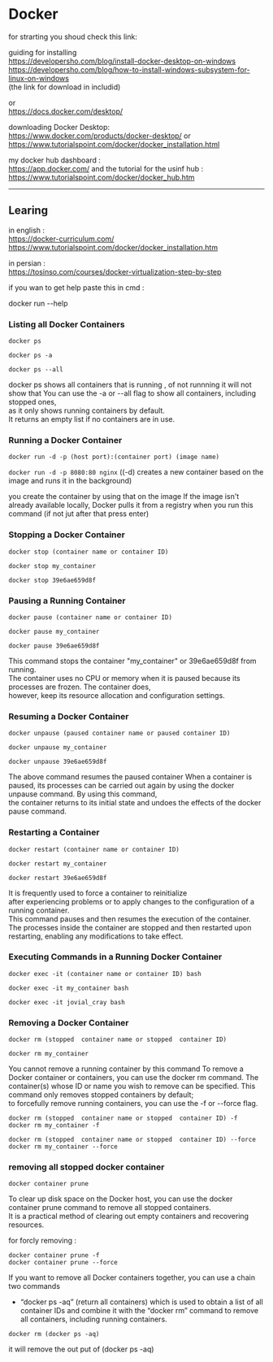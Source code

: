 # Docker 
 for strarting you shoud check this link:    
 
 guiding for installing             
 https://developersho.com/blog/install-docker-desktop-on-windows                
 https://developersho.com/blog/how-to-install-windows-subsystem-for-linux-on-windows              
(the link for download in includid)               

or     
https://docs.docker.com/desktop/           

downloading Docker Desktop:                    
https://www.docker.com/products/docker-desktop/
or            
https://www.tutorialspoint.com/docker/docker_installation.html  

my docker hub dashboard :           
https://app.docker.com/
and the tutorial for the usinf hub :     
https://www.tutorialspoint.com/docker/docker_hub.htm

*************************************
## Learing

in english :  
https://docker-curriculum.com/
https://www.tutorialspoint.com/docker/docker_installation.htm

in persian :        
https://tosinso.com/courses/docker-virtualization-step-by-step

if you wan to get help paste this in cmd :       
 
  docker run --help


### Listing all Docker Containers

 `docker ps`

 `docker ps -a` 

 `docker ps --all`

docker ps shows all containers that is running , of not runnning it will not show that 
You can use the -a or --all flag to show all containers, including stopped ones,                 
as it only shows running containers by default.                               
It returns an empty list if no containers are in use.                   



### Running a Docker Container
`docker run -d -p (host port):(container port) (image name) `             

 `docker run -d -p 8080:80 nginx` ((-d) creates a new container based on the image and runs it in the background)

you create the container by using that on the image
If the image isn't already available locally,
Docker pulls it from a registry when you run this command (if not jut after that press enter)               

### Stopping a Docker Container                   
`docker stop (container name or container ID)`              

`docker stop my_container` 

`docker stop 39e6ae659d8f`

### Pausing a Running Container

`docker pause (container name or container ID)`              

`docker pause my_container`   

`docker pause 39e6ae659d8f`                             

This command stops the container "my_container" or 39e6ae659d8f from running.                                
The container uses no CPU or memory when it is paused because its processes are frozen. The container does,                  
however, keep its resource allocation and configuration settings.


### Resuming a Docker Container        
`docker unpause (paused container name or paused container ID)`
 
`docker unpause my_container `  

`docker unpause 39e6ae659d8f`                   

The above command resumes the paused container
When a container is paused, its processes can be carried out again by using the docker unpause command. By using this command,           
the container returns to its initial state and undoes the effects of the docker pause command.


### Restarting a Container

`docker restart (container name or container ID)`    

`docker restart my_container`     

`docker restart 39e6ae659d8f`          

 It is frequently used to force a container to reinitialize                    
 after experiencing problems or to apply changes to the configuration of a running container.               
 This command pauses and then resumes the execution of the container.
 The processes inside the container are stopped and then restarted upon restarting, enabling any modifications to take effect.

 ### Executing Commands in a Running Docker Container                   
`docker exec -it (container name or container ID) bash`       

`docker exec -it my_container bash`    

`docker exec -it jovial_cray bash` 

 

### Removing a Docker Container

 `docker rm (stopped  container name or stopped  container ID)`                    
     
 `docker rm my_container`          
 
You cannot remove a running container by this command
To remove a Docker container or containers, you can use the docker rm command. The container(s) whose ID or name you wish to remove can 
 be specified. 
This command only removes stopped containers by default;         
to forcefully remove running containers, you can use the -f or --force flag.

 `docker rm (stopped  container name or stopped  container ID) -f`                   
 `docker rm my_container -f`                   

 `docker rm (stopped  container name or stopped  container ID) --force`                          
 `docker rm my_container --force`                


### removing all stopped docker container 

`docker container prune`

To clear up disk space on the Docker host, you can use the docker container prune command to remove all stopped containers.         
It is a practical method of clearing out empty containers and recovering resources.            


for forcly removing :                 

`docker container prune -f`           
`docker container prune --force`

If you want to remove all Docker containers together, you can use a chain two commands               
- “docker ps -aq”   (return all containers)
 which is used to obtain a list of all container IDs and combine it with the “docker rm” command to remove all containers, including running containers.


`docker rm (docker ps -aq)` 

it will remove the out put of (docker ps -aq)
